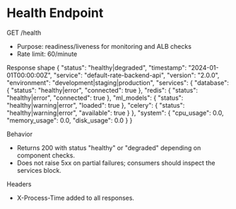 # Health Endpoint

GET /health
- Purpose: readiness/liveness for monitoring and ALB checks
- Rate limit: 60/minute

Response shape
{
  "status": "healthy|degraded",
  "timestamp": "2024-01-01T00:00:00Z",
  "service": "default-rate-backend-api",
  "version": "2.0.0",
  "environment": "development|staging|production",
  "services": {
    "database": { "status": "healthy|error", "connected": true },
    "redis": { "status": "healthy|error", "connected": true },
    "ml_models": { "status": "healthy|warning|error", "loaded": true },
    "celery": { "status": "healthy|warning|error", "available": true }
  },
  "system": { "cpu_usage": 0.0, "memory_usage": 0.0, "disk_usage": 0.0 }
}

Behavior
- Returns 200 with status "healthy" or "degraded" depending on component checks.
- Does not raise 5xx on partial failures; consumers should inspect the services block.

Headers
- X-Process-Time added to all responses.
